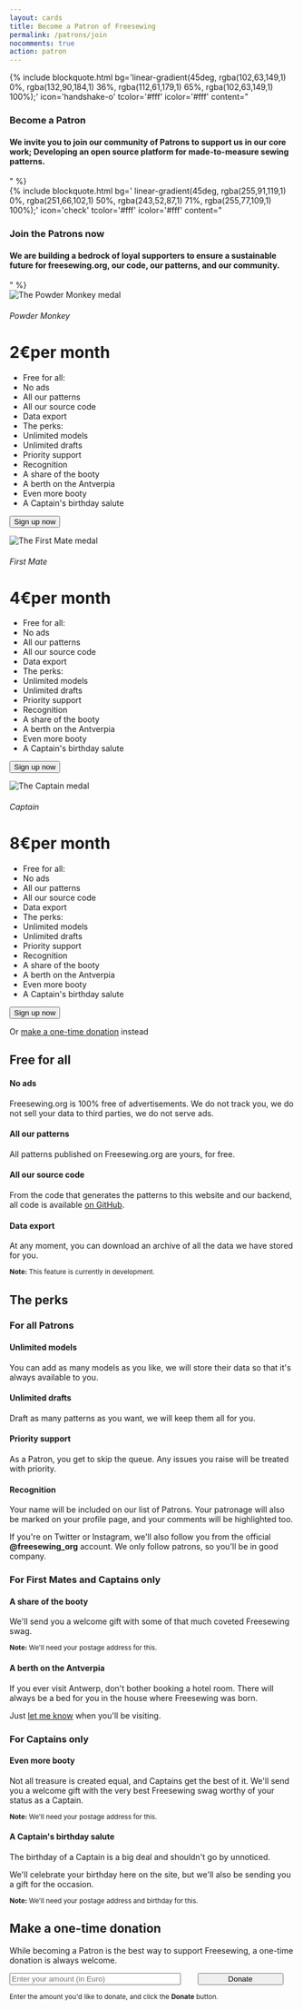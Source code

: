 ```yaml
---
layout: cards
title: Become a Patron of Freesewing
permalink: /patrons/join
nocomments: true
action: patron
---
```

<div class="container mb-5">
    <div class="row">
        <div class="col-md-6">
            {% include blockquote.html
                bg='linear-gradient(45deg, rgba(102,63,149,1) 0%, rgba(132,90,184,1) 36%, rgba(112,61,179,1) 65%, rgba(102,63,149,1) 100%);'
                icon='handshake-o'
                tcolor='#fff'
                icolor='#fff'
                content="<h3>Become a Patron</h3><h4>We invite you to join our community of Patrons to support us in our core work; Developing an open source platform for made-to-measure sewing patterns.</h4>"
            %}
        </div>
        <div class="col-md-6">
            {% include blockquote.html
                bg=' linear-gradient(45deg, rgba(255,91,119,1) 0%, rgba(251,66,102,1) 50%, rgba(243,52,87,1) 71%, rgba(255,77,109,1) 100%);'
                icon='check'
                tcolor='#fff'
                icolor='#fff'
                content="<h3>Join the Patrons now</h3><h4>We are building a bedrock of loyal supporters to ensure a sustainable future for freesewing.org, our code, our patterns, and our community.</h4>"
            %}
        </div>
    </div>
    <div class="row mb-5">
        <div class="col-md-4 mt-5">
            <div class="card patron">
                <img src="/img/patrons/medals/medal-2.svg" alt="The Powder Monkey medal">
                <div class="card-block">
                    <h6>Powder Monkey</h6>
                    <h1 class="card-title display-1">2€<span class="fine-print">per month</span></h1>
                    <div class="perks">
                        <ul class="text-left">
                            <li class="mt-3 mb-1"><span class="fine-print">Free for all:</span></li>
                            <li><i class="fa fa-dot-circle-o" aria-hidden="true"></i> No ads</li>
                            <li><i class="fa fa-dot-circle-o" aria-hidden="true"></i> All our patterns</li>
                            <li><i class="fa fa-dot-circle-o" aria-hidden="true"></i> All our source code</li>
                            <li><i class="fa fa-dot-circle-o" aria-hidden="true"></i> Data export</li>
                            <li class="mt-3 mb-1"><span class="fine-print">The perks:</span></li>
                            <li><i class="fa fa-check" aria-hidden="true"></i> Unlimited models</li>
                            <li><i class="fa fa-check" aria-hidden="true"></i> Unlimited drafts</li>
                            <li><i class="fa fa-check" aria-hidden="true"></i> Priority support</li>
                            <li><i class="fa fa-check" aria-hidden="true"></i> Recognition</li>
                            <li><i class="fa fa-times" aria-hidden="true"></i> A share of the booty</li>
                            <li><i class="fa fa-times" aria-hidden="true"></i> A berth on the Antverpia</li>
                            <li><i class="fa fa-times" aria-hidden="true"></i> Even more booty</li>
                            <li><i class="fa fa-times" aria-hidden="true"></i> A Captain's birthday salute</li>
                        </ul>
                    </div>
                    <form action="https://www.paypal.com/cgi-bin/webscr" method="post" target="_top" id="form-patron-monkey">
                    <input type="hidden" name="cmd" value="_xclick-subscriptions">
                    <input type="hidden" name="business" value="info@freesewing.org">
                    <input type="hidden" name="lc" value="BE">
                    <input type="hidden" name="item_name" value="Freesewing Patron - Powder Monkey">
                    <input type="hidden" name="item_number" value="patron-pm">
                    <input type="hidden" name="no_note" value="1">
                    <input type="hidden" name="no_shipping" value="2">
                    <input type="hidden" name="rm" value="1">
                    <input type="hidden" name="return" value="https://freesewing.org/patrons/thank-you">
                    <input type="hidden" name="src" value="1">
                    <input type="hidden" name="a3" value="2.00">
                    <input type="hidden" name="p3" value="1">
                    <input type="hidden" name="t3" value="M">
                    <input type="hidden" name="currency_code" value="EUR">
                    <input type="hidden" name="bn" value="PP-SubscriptionsBF:btn_subscribeCC_LG.gif:NonHosted">
                    <input type="hidden" name="image_url" value="https://data.freesewing.org/static/img/paypal-logo.png">
                    <input type="submit" name="submit" alt="Submit" value="Sign up now" class="btn btn-outline-primary poh">
                    </form>
                </div>
            </div>
        </div>
        <div class="col-md-4 mt-5">
            <div class="card patron">
                <img src="/img/patrons/medals/medal-4.svg" alt="The First Mate medal">
                <div class="card-block">
                    <h6>First Mate</h6>
                    <h1 class="card-title display-1">4€<span class="fine-print">per month</span></h1>
                    <div class="perks">
                        <ul class="text-left">
                            <li class="mt-3 mb-1"><span class="fine-print">Free for all:</span></li>
                            <li><i class="fa fa-dot-circle-o" aria-hidden="true"></i> No ads</li>
                            <li><i class="fa fa-dot-circle-o" aria-hidden="true"></i> All our patterns</li>
                            <li><i class="fa fa-dot-circle-o" aria-hidden="true"></i> All our source code</li>
                            <li><i class="fa fa-dot-circle-o" aria-hidden="true"></i> Data export</li>
                            <li class="mt-3 mb-1"><span class="fine-print">The perks:</span></li>
                            <li><i class="fa fa-check" aria-hidden="true"></i> Unlimited models</li>
                            <li><i class="fa fa-check" aria-hidden="true"></i> Unlimited drafts</li>
                            <li><i class="fa fa-check" aria-hidden="true"></i> Priority support</li>
                            <li><i class="fa fa-check" aria-hidden="true"></i> Recognition</li>
                            <li><i class="fa fa-check" aria-hidden="true"></i> A share of the booty</li>
                            <li><i class="fa fa-check" aria-hidden="true"></i> A berth on the Antverpia</li>
                            <li><i class="fa fa-times" aria-hidden="true"></i> Even more booty</li>
                            <li><i class="fa fa-times" aria-hidden="true"></i> A Captain's birthday salute</li>
                        </ul>
                    </div>
                    <form action="https://www.paypal.com/cgi-bin/webscr" method="post" target="_top" id="form-patron-mate">
                    <input type="hidden" name="cmd" value="_xclick-subscriptions">
                    <input type="hidden" name="business" value="info@freesewing.org">
                    <input type="hidden" name="lc" value="BE">
                    <input type="hidden" name="item_name" value="Freesewing Patron - First Mate">
                    <input type="hidden" name="item_number" value="patron-fm">
                    <input type="hidden" name="no_note" value="1">
                    <input type="hidden" name="no_shipping" value="2">
                    <input type="hidden" name="rm" value="1">
                    <input type="hidden" name="return" value="https://freesewing.org/patrons/thank-you">
                    <input type="hidden" name="src" value="1">
                    <input type="hidden" name="a3" value="4.00">
                    <input type="hidden" name="p3" value="1">
                    <input type="hidden" name="t3" value="M">
                    <input type="hidden" name="currency_code" value="EUR">
                    <input type="hidden" name="bn" value="PP-SubscriptionsBF:btn_subscribeCC_LG.gif:NonHosted">
                    <input type="hidden" name="image_url" value="https://data.freesewing.org/static/img/paypal-logo.png">
                    <input type="submit" name="submit" alt="Submit" value="Sign up now" class="btn btn-outline-primary poh">
                    </form>
                </div>
            </div>
        </div>
        <div class="col-md-4 mt-5">
            <div class="card patron">
                <img src="/img/patrons/medals/medal-8.svg" alt="The Captain medal">
                <div class="card-block">
                    <h6>Captain</h6>
                    <h1 class="card-title display-1">8€<span class="fine-print">per month</span></h1>
                    <div class="perks">
                        <ul class="text-left">
                            <li class="mt-3 mb-1"><span class="fine-print">Free for all:</span></li>
                            <li><i class="fa fa-dot-circle-o" aria-hidden="true"></i> No ads</li>
                            <li><i class="fa fa-dot-circle-o" aria-hidden="true"></i> All our patterns</li>
                            <li><i class="fa fa-dot-circle-o" aria-hidden="true"></i> All our source code</li>
                            <li><i class="fa fa-dot-circle-o" aria-hidden="true"></i> Data export</li>
                            <li class="mt-3 mb-1"><span class="fine-print">The perks:</span></li>
                            <li><i class="fa fa-check" aria-hidden="true"></i> Unlimited models</li>
                            <li><i class="fa fa-check" aria-hidden="true"></i> Unlimited drafts</li>
                            <li><i class="fa fa-check" aria-hidden="true"></i> Priority support</li>
                            <li><i class="fa fa-check" aria-hidden="true"></i> Recognition</li>
                            <li><i class="fa fa-check" aria-hidden="true"></i> A share of the booty</li>
                            <li><i class="fa fa-check" aria-hidden="true"></i> A berth on the Antverpia</li>
                            <li><i class="fa fa-check" aria-hidden="true"></i> Even more booty</li>
                            <li><i class="fa fa-check" aria-hidden="true"></i> A Captain's birthday salute</li>
                        </ul>
                    </div>
                    <form action="https://www.paypal.com/cgi-bin/webscr" method="post" target="_top" id="form-patron-captain">
                    <input type="hidden" name="cmd" value="_xclick-subscriptions">
                    <input type="hidden" name="business" value="info@freesewing.org">
                    <input type="hidden" name="lc" value="BE">
                    <input type="hidden" name="item_name" value="Freesewing Patron - Captain">
                    <input type="hidden" name="item_number" value="patron-capt">
                    <input type="hidden" name="no_note" value="1">
                    <input type="hidden" name="no_shipping" value="2">
                    <input type="hidden" name="rm" value="1">
                    <input type="hidden" name="return" value="https://freesewing.org/patrons/thank-you">
                    <input type="hidden" name="src" value="1">
                    <input type="hidden" name="a3" value="8.00">
                    <input type="hidden" name="p3" value="1">
                    <input type="hidden" name="t3" value="M">
                    <input type="hidden" name="currency_code" value="EUR">
                    <input type="hidden" name="bn" value="PP-SubscriptionsBF:btn_subscribeCC_LG.gif:NonHosted">
                    <input type="hidden" name="image_url" value="https://data.freesewing.org/static/img/paypal-logo.png">
                    <input type="submit" name="submit" alt="Submit" value="Sign up now" class="btn btn-outline-primary poh">
                    </form>
                </div>
            </div>
        </div>
    </div> <!-- .row -->
    <div class="row"><div class="col"><p class="text-center">Or <a href="#donate">make a one-time donation</a> instead</p><h2>Free for all</h2></div></div>
    <div class="row">
        <div class="col-md-6 col-sm-12">
            <div class="card mt-3 drop-shadow">
                <div class="card-block">
                    <h4>No ads</h4>
                    <p>Freesewing.org is 100% free of advertisements. We do not track you, we do not sell your data to third parties, we do not serve ads.</p>
                </div>
            </div>
        </div>
        <div class="col-md-6 col-sm-12">
            <div class="card mt-3 drop-shadow">
                <div class="card-block">
                    <h4>All our patterns</h4>
                    <p>All patterns published on Freesewing.org are yours, for free.</p>
                </div>
            </div>
        </div>
        <div class="col-md-6 col-sm-12">
            <div class="card mt-3 drop-shadow">
                <div class="card-block">
                    <h4>All our source code</h4>
                    <p>From the code that generates the patterns to this website and our backend, all code is available <a href="https://github.com/freesewing/" target="BLANK">on GitHub</a>.</p>
                </div>
            </div>
        </div>
        <div class="col-md-6 col-sm-12">
            <div class="card mt-3 drop-shadow">
                <div class="card-block">
                    <h4>Data export</h4>
                    <p>At any moment, you can download an archive of all the data we have stored for you.</p>
                    <p><small><b>Note:</b> This feature is currently in development.</small></p>
                </div>
            </div>
        </div>
    </div>
    <div class="row"><div class="col"><h2>The perks</h2><h3 class="mt-5">For all Patrons</h3></div></div>
    <div class="row">
        <div class="col-md-6 col-sm-12">
            <div class="card mt-3 drop-shadow bg-patron-2">
                <div class="card-block">
                    <h4>Unlimited models</h4>
                    <p>You can add as many models as you like, we will store their data so that it's always available to you.</p>
                </div>
            </div>
        </div>
        <div class="col-md-6 col-sm-12">
            <div class="card mt-3 drop-shadow bg-patron-2">
                <div class="card-block">
                    <h4>Unlimited drafts</h4>
                    <p>Draft as many patterns as you want, we will keep them all for you.</p>
                </div>
            </div>
        </div>
        <div class="col-md-6 col-sm-12">
            <div class="card mt-3 drop-shadow bg-patron-2">
                <div class="card-block">
                    <h4>Priority support</h4>
                    <p>As a Patron, you get to skip the queue. Any issues you raise will be treated with priority.</p>
                </div>
            </div>
        </div>
        <div class="col-md-6 col-sm-12">
            <div class="card mt-3 drop-shadow bg-patron-2">
                <div class="card-block">
                    <h4>Recognition</h4>
                    <p>Your name will be included on our list of Patrons. Your patronage will also be marked on your profile page, and your comments will be highlighted too.</p>
                    <p>If you're on Twitter or Instagram, we'll also follow you from the official <b>@freesewing_org</b> account. We only follow patrons, so you'll be in good company.</p>
                </div>
            </div>
        </div>
    </div>
    <div class="row"><div class="col"><h3 class="mt-5">For First Mates and Captains only</h3></div></div>
    <div class="row">
        <div class="col-md-6 col-sm-12">
            <div class="card mt-3 drop-shadow bg-patron-4">
                <div class="card-block">
                    <h4>A share of the booty</h4>
                    <p>We'll send you a welcome gift with some of that much coveted Freesewing swag.</p>
                    <p><small><b>Note:</b> We'll need your postage address for this.</small></p>
                </div>
            </div>
        </div>
        <div class="col-md-6 col-sm-12">
            <div class="card mt-3 drop-shadow bg-patron-4">
                <div class="card-block">
                    <h4>A berth on the Antverpia</h4>
                    <p>If you ever visit Antwerp, don't bother booking a hotel room. There will always be a bed for you in the house where Freesewing was born.</p>
                    <p>Just <a href="/contact">let me know</a> when you'll be visiting.</p>
                </div>
            </div>
        </div>
    </div>
    <div class="row"><div class="col"><h3 class="mt-5">For Captains only</h3></div></div>
    <div class="row">
        <div class="col-md-6 col-sm-12">
            <div class="card mt-3 drop-shadow bg-patron-8">
                <div class="card-block">
                    <h4>Even more booty</h4>
                    <p>Not all treasure is created equal, and Captains get the best of it. We'll send you a welcome gift with the very best Freesewing swag worthy of your status as a Captain.</p>
                    <p><small><b>Note:</b> We'll need your postage address for this.</small></p>
                </div>
            </div>
        </div>
        <div class="col-md-6 col-sm-12">
            <div class="card mt-3 drop-shadow bg-patron-8">
                <div class="card-block">
                    <h4>A Captain's birthday salute</h4>
                    <p>The birthday of a Captain is a big deal and shouldn't go by unnoticed.</p>
                    <p>We'll celebrate your birthday here on the site, but we'll also be sending you a gift for the occasion.</p>
                    <p><small><b>Note:</b> We'll need your postage address and birthday for this.</small></p>
                </div>
            </div>
        </div>
    </div>
    <div class="row mt-5"><div class="col mt-5 mb-3"><h2 id="donate">Make a one-time donation</h2></div></div>
    <div class="row">
        <div class="col-md-8 col-sm-12" id="donate-form-wrapper">
            <p>While becoming a Patron is the best way to support Freesewing, a one-time donation is always welcome.</p>
            <form class="form-inline" id="form-donate-mockup">
            <input class="form-control form-control-lg" value="" placeholder="Enter your amount (in Euro)" type="number" style="width: 60%" id="amount">
            <input type="submit" class="btn btn-primary btn-lg" style="width: 30%; margin-left: 5%;" id="btn-donate" name="submit" value="Donate">
            </form>
            <p><small>Enter the amount you'd like to donate, and click the <b>Donate</b> button.</small></p>
        </div>
    </div>

<form action="https://www.paypal.com/cgi-bin/webscr" method="post" target="_top" class="hidden" id="form-donate">
<input type="hidden" name="cmd" value="_donations">
<input type="hidden" name="business" value="info@freesewing.org">
<input type="hidden" name="lc" value="BE">
<input type="hidden" name="item_name" value="Freesewing">
<input type="hidden" name="item_number" value="Donation">
<input type="hidden" name="amount" value="10.00" id="paypal-amount">
<input type="hidden" name="currency_code" value="EUR">
<input type="hidden" name="no_note" value="1">
<input type="hidden" name="no_shipping" value="1">
<input type="hidden" name="rm" value="1">
<input type="hidden" name="return" value="https://freesewing.org/patrons/thank-you-donation">
<input type="hidden" name="bn" value="PP-DonationsBF:btn_donateCC_LG.gif:NonHosted">
<input type="hidden" name="image_url" value="https://data.freesewing.org/static/img/paypal-logo.png">
</form>

</div>

